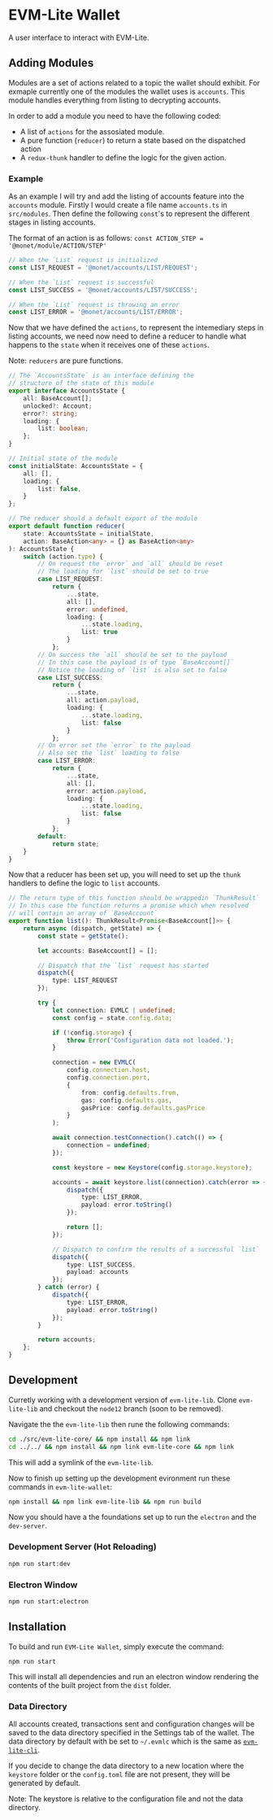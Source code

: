 # EVM-Lite Wallet

A user interface to interact with EVM-Lite.

## Adding Modules

Modules are a set of actions related to a topic the wallet should exhibit. For exmaple currently one of the modules the wallet uses is `accounts`. This module handles everything from listing to decrypting accounts.

In order to add a module you need to have the following coded:

- A list of `actions` for the assosiated module.
- A pure function (`reducer`) to return a state based on the dispatched action
- A `redux-thunk` handler to define the logic for the given action.

### Example

As an example I will try and add the listing of accounts feature into the `accounts` module. Firstly I would create a file name `accounts.ts` in `src/modules`. Then define the following `const`'s to represent the different stages in listing accounts.

The format of an action is as follows: `const ACTION_STEP = '@monet/module/ACTION/STEP'`
```typescript
// When the `List` request is initialized
const LIST_REQUEST = '@monet/accounts/LIST/REQUEST';

// When the `List` request is successful
const LIST_SUCCESS = '@monet/accounts/LIST/SUCCESS';

// When the `List` request is throwing an error
const LIST_ERROR = '@monet/accounts/LIST/ERROR';
```

Now that we have defined the `actions`, to represent the intemediary steps in listing accounts, we need now need to define a reducer to handle what happens to the `state` when it receives one of these `actions`. 

Note: `reducers` are pure functions.

```typescript
// The `AccountsState` is an interface defining the 
// structure of the state of this module
export interface AccountsState {
    all: BaseAccount[];
    unlocked?: Account;
    error?: string;
    loading: {
        list: boolean;
    };
}

// Initial state of the module
const initialState: AccountsState = {
    all: [],
    loading: {
        list: false,
    }
};

// The reducer should a default export of the module
export default function reducer(
    state: AccountsState = initialState,
    action: BaseAction<any> = {} as BaseAction<any>
): AccountsState {
    switch (action.type) {
        // On request the `error` and `all` should be reset
        // The loading for `list` should be set to true
        case LIST_REQUEST:
            return {
                ...state,
                all: [],
                error: undefined,
                loading: {
                    ...state.loading,
                    list: true
                }
            };
        // On success the `all` should be set to the payload
        // In this case the payload is of type `BaseAccount[]`
        // Notice the loading of `list` is also set to false
        case LIST_SUCCESS:
            return {
                ...state,
                all: action.payload,
                loading: {
                    ...state.loading,
                    list: false
                }
            };
        // On error set the `error` to the payload
        // Also set the `list` loading to false
        case LIST_ERROR:
            return {
                ...state,
                all: [],
                error: action.payload,
                loading: {
                    ...state.loading,
                    list: false
                }
            };
        default:
            return state;
    }
}
```

Now that a reducer has been set up, you will need to set up the `thunk` handlers to define the logic to `list` accounts.

```typescript
// The return type of this function should be wrappedin `ThunkResult`
// In this case the function returns a promise which when resolved 
// will contain an array of `BaseAccount`
export function list(): ThunkResult<Promise<BaseAccount[]>> {
    return async (dispatch, getState) => {
        const state = getState();

        let accounts: BaseAccount[] = [];

        // Dispatch that the `list` request has started
        dispatch({
            type: LIST_REQUEST
        });

        try {
            let connection: EVMLC | undefined;
            const config = state.config.data;

            if (!config.storage) {
                throw Error('Configuration data not loaded.');
            }

            connection = new EVMLC(
                config.connection.host,
                config.connection.port,
                {
                    from: config.defaults.from,
                    gas: config.defaults.gas,
                    gasPrice: config.defaults.gasPrice
                }
            );

            await connection.testConnection().catch(() => {
                connection = undefined;
            });

            const keystore = new Keystore(config.storage.keystore);

            accounts = await keystore.list(connection).catch(error => {
                dispatch({
                    type: LIST_ERROR,
                    payload: error.toString()
                });

                return [];
            });

            // Dispatch to confirm the results of a successful `list`
            dispatch({
                type: LIST_SUCCESS,
                payload: accounts
            });
        } catch (error) {
            dispatch({
                type: LIST_ERROR,
                payload: error.toString()
            });
        }

        return accounts;
    };
}
```

## Development

Curretly working with a development version of `evm-lite-lib`. Clone `evm-lite-lib` and checkout the `node12` branch (soon to be removed).

Navigate the the `evm-lite-lib` then rune the following commands:

```bash
cd ./src/evm-lite-core/ && npm install && npm link 
cd ../../ && npm install && npm link evm-lite-core && npm link
```

This will add a symlink of the `evm-lite-lib`.

Now to finish up setting up the development evironment run these commands in `evm-lite-wallet`:

```bash
npm install && npm link evm-lite-lib && npm run build
```

Now you should have a the foundations set up to run the `electron` and the `dev-server`.

### Development Server (Hot Reloading)

```bash
npm run start:dev
```

### Electron Window

```bash
npm run start:electron
```

## Installation

To build and run `EVM-Lite Wallet`, simply execute the command:

```console
npm run start
```

This will install all dependencies and run an electron window
rendering the contents of the built project from the `dist` folder.

### Data Directory

All accounts created, transactions sent and configuration changes will
be saved to the data directory specified in the Settings tab of the
wallet. The data directory by default with be set to
`~/.evmlc` which is the same as
[`evm-lite-cli`](https://github.com/mosaicnetworks/evm-lite-cli).

If you decide to change the data directory to a new location where
the `keystore` folder or the `config.toml` file are not present, they will
be generated by default.

Note: The keystore is relative to the configuration file and not the
data directory.
